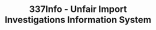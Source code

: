---
bigquery: https://console.cloud.google.com/bigquery?p=patents-public-data&d=usitc_investigations&page=dataset&project=sheets-management-319211
citation: US International Trade Commission 337Info Unfair Import Investigations Information
  System
contributors: US International Trade Comission
cost: None
description: US International Trade Commission 337Info Unfair Import Investigations
  Information System contains data on investigations done under Section 337. Section
  337 declares the infringement of certain statutory intellectual property rights
  and other forms of unfair competition in import trade to be unlawful practices.
  Most Section 337 investigations involve allegations of patent or registered trademark
  infringement.
documentation: FAQ and tutorial available on the site
last_edit: 04/09/2022, 19:49:51
location: https://pubapps2.usitc.gov/337external/
maintained_by: US International Trade Comission
schema_fields:
- cafcAppeals
- teoIdDueDate
- issueDateOtherNonFinal
- investigationType
- trademarkNumbers
- teoReliefGranted
- complainant
- patentNumber
- htsNumbers
- publication_number
- finalIdOnViolationDue
- docketNo
- currentStatus
- dateComplaintFiled
- dateOfPublicationFrNotice
- currentActiveALJ
- finalDetViolation
- id
- invUnfairAct
- ouiiAttorney
- targetDate
- aljAssigned
- investigationNo
- actualStartDateEvidHear
- scheduledEndDateEvidHear
- teoProceedingInvolved
- investigationTermDate
- internalRemand
- gcAttorney
- dateCreated
- lastUpdated
- finalIdOnViolationIssue
- markmanHearing
- finalDetNoViolation
- ouiiParticipation
- teoIdIssueDate
- actualEndDateEvidHear
- patentNumbers
- scheduledStartDateEvidHear
- title
- endDateMarkmanHearing
- respondent
- copyrightNumbers
- startDateMarkmanHearing
shortname: unfair_import_investigations
tags:
- import
- legal
- trade
timeframe: 2008-2021 (prior to 2008 downloadable as a JSON file)
title: 337Info - Unfair Import Investigations Information System
uuid: 2721f5ec-e599-4890-9265-9706719fc71e
---